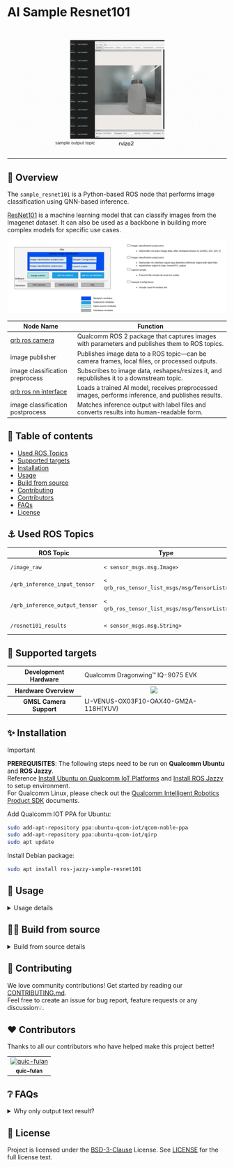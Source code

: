 

<div >
  <h1>AI Sample Resnet101</h1>
  <p align="center">
</div>

![](./resource/output.gif)

---

## 👋 Overview

The `sample_resnet101` is a Python-based ROS node that performs image classification using QNN-based inference.

[ResNet101](https://huggingface.co/qualcomm/ResNet101) is a machine learning model that can classify images from the Imagenet dataset. It can also be used as a backbone in building more complex models for specific use cases.

![image-20250723181610392](./resource/pipeline2.png)

| Node Name                                                    | Function                                                     |
| ------------------------------------------------------------ | ------------------------------------------------------------ |
| [qrb ros camera](https://github.com/qualcomm-qrb-ros/qrb_ros_camera) | Qualcomm ROS 2 package that captures images with parameters and publishes them to ROS topics. |
| image publisher                                              | Publishes image data to a ROS topic—can be camera frames, local files, or processed outputs. |
| image classification preprocess                              | Subscribes to image data, reshapes/resizes it, and republishes it to a downstream topic. |
| [qrb ros nn interface](https://github.com/qualcomm-qrb-ros/qrb_ros_nn_inference) | Loads a trained AI model, receives preprocessed images, performs inference, and publishes results. |
| image classification postprocess                             | Matches inference output with label files and converts results into human-readable form. |

## 🔎 Table of contents

  * [Used ROS Topics](#-apis)
  * [Supported targets](#-supported-targets)
  * [Installation](#-installation)
  * [Usage](#-usage)
  * [Build from source](#-build-from-source)
  * [Contributing](#-contributing)
  * [Contributors](#%EF%B8%8F-contributors)
  * [FAQs](#-faqs)
  * [License](#-license)

## ⚓ Used ROS Topics 

| ROS Topic                       | Type                                          | Description                    |
| ------------------------------- | --------------------------------------------- | ------------------------------ |
| `/image_raw `                   | `< sensor_msgs.msg.Image> `                   | public image info              |
| `/qrb_inference_input_tensor `  | `< qrb_ros_tensor_list_msgs/msg/TensorList> ` | preprocess message             |
| `/qrb_inference_output_tensor ` | `< qrb_ros_tensor_list_msgs/msg/TensorList> ` | nn interface result with model |
| `/resnet101_results `           | `< sensor_msgs.msg.String> `                  | model output label             |

## 🎯 Supported targets

<table >
  <tr>
    <th>Development Hardware</th>
     <td>Qualcomm Dragonwing™ IQ-9075 EVK</td>
  </tr>
  <tr>
    <th>Hardware Overview</th>
    <th><a href="https://www.qualcomm.com/products/internet-of-things/industrial-processors/iq9-series/iq-9075"><img src="https://s7d1.scene7.com/is/image/dmqualcommprod/dragonwing-IQ-9075-EVK?$QC_Responsive$&fmt=png-alpha" width="160"></a></th>
  </tr>
  <tr>
    <th>GMSL Camera Support</th>
    <td>LI-VENUS-OX03F10-OAX40-GM2A-118H(YUV)</td>
  </tr>
</table>




## ✨ Installation

> [!IMPORTANT]
> **PREREQUISITES**: The following steps need to be run on **Qualcomm Ubuntu** and **ROS Jazzy**.<br>
> Reference [Install Ubuntu on Qualcomm IoT Platforms](https://ubuntu.com/download/qualcomm-iot) and [Install ROS Jazzy](https://docs.ros.org/en/jazzy/index.html) to setup environment. <br>
> For Qualcomm Linux, please check out the [Qualcomm Intelligent Robotics Product SDK](https://docs.qualcomm.com/bundle/publicresource/topics/80-70018-265/introduction_1.html?vproduct=1601111740013072&version=1.4&facet=Qualcomm%20Intelligent%20Robotics%20Product%20(QIRP)%20SDK) documents.

Add Qualcomm IOT PPA for Ubuntu:

```bash
sudo add-apt-repository ppa:ubuntu-qcom-iot/qcom-noble-ppa
sudo add-apt-repository ppa:ubuntu-qcom-iot/qirp
sudo apt update
```

Install Debian package:

```bash
sudo apt install ros-jazzy-sample-resnet101
```

## 🚀 Usage

<details>
  <summary>Usage details</summary>

```bash
source /opt/ros/jazzy/setup.bash
ros2 launch sample_resnet101 launch_with_image_publisher.py
or # You can also replace this with a custom image file
ros2 launch sample_resnet101 launch_with_image_publisher.py image_path:=/usr/share/sample_resnet101_quantized/cup.jpg
or # You can launch with qrb ros camera
ros2 launch sample_resnet101 launch_with_qrb_ros_camera.py
```

When using this launch script, it will use the default parameters:

```py
DeclareLaunchArgument(
'image_path',
default_value=os.path.join(package_path, 'glasses.jpg'),
description='Path to the image file'
)

# Node for image_publisher
image_publisher_node = Node(
package='image_publisher',  
executable='image_publisher_node', 
namespace=namespace,
name='image_publisher_node', 
output='screen', 
parameters=[
{'filename': image_path},  
{'rate': 10.0},  # Set the publishing rate to 10 Hz
]
)
```

It will send local glasses.jpg file, and outputs image at `10` Hz. 

The output for these commands:

```
[INFO] [launch]: All log files can be found below /opt/.ros/log/1970-01-06-06-29-52-108238-qcs9075-iq-9075-evk-632119
[INFO] [launch]: Default logging verbosity is set to INFO
[INFO] [image_publisher_node-1]: process started with pid [632154]
[INFO] [qrb_ros_resnet101-2]: process started with pid [632155]
[INFO] [component_container-3]: process started with pid [632156]
[INFO] [qrb_ros_resnet101_posprocess-4]: process started with pid [632157]
[image_publisher_node-1] [INFO] [0000455392.470308424] [image_publisher_node]: Reset filename as '/usr/share/sample_resnet101/glasses.jpg'
[image_publisher_node-1] [INFO] [0000455392.470388059] [image_publisher_node]: File name for publishing image is: /usr/share/sample_resnet101/glasses.jpg
[image_publisher_node-1] [INFO] [0000455392.472134934] [image_publisher_node]: Flip horizontal image is: false
[image_publisher_node-1] [INFO] [0000455392.472192642] [image_publisher_node]: Flip flip_vertical image is: false
[image_publisher_node-1] [INFO] [0000455392.472981236] [image_publisher_node]: no camera_info_url exist
[component_container-3] [INFO] [0000455392.608793059] [container]: Load Library: /usr/lib/libqrb_ros_inference_node.so
[component_container-3] [INFO] [0000455392.614030976] [container]: Found class: rclcpp_components::NodeFactoryTemplate<qrb_ros::nn_inference::QrbRosInferenceNode>
[component_container-3] [INFO] [0000455392.614125194] [container]: Instantiate class: rclcpp_components::NodeFactoryTemplate<qrb_ros::nn_inference::QrbRosInferenceNode>
[component_container-3] [QRB INFO] Loading model from binary file: /opt/model/ResNet101_w8a8.bin
[component_container-3] [QRB INFO] /usr/lib/libQnnHtp.so initialize successfully
[component_container-3] /prj/qct/webtech_scratch20/mlg_user_admin/qaisw_source_repo/rel/qairt-2.34.0/release/snpe_src/avante-tools/prebuilt/dsp/hexagon-sdk-5.4.0/ipc/fastrpc/rpcmem/src/rpcmem_android.c:38:dummy call to rpcmem_init, rpcmem APIs will be used from libxdsprpc
[component_container-3] [QRB INFO] Qnn device initialize successfully
[component_container-3] [QRB INFO] Initialize Qnn graph from binary file successfully
[component_container-3] [INFO] [0000455392.796449621] [nn_inference_node]: Inference init successfully!
[INFO] [launch_ros.actions.load_composable_nodes]: Loaded node '/nn_inference_node' in container '/container'
[qrb_ros_resnet101_posprocess-4] [INFO] [0000455393.048110246] [resnet101_postprocess_node]: Initial ROS Node resnet101
[qrb_ros_resnet101_posprocess-4] [INFO] [0000455393.049362434] [resnet101_postprocess_node]: model path: /opt/model/
[qrb_ros_resnet101-2] [INFO] [0000455393.063010350] [resnet101_node]: Initial ROS Node resnet101
[component_container-3] [INFO] [0000455393.078229621] [nn_inference_node]: Got model input data, start executing inference...

```

Then you can check ROS topics with the name`/resnet101_output` in other shell terminal

```bash
ros2 topic echo /resnet101_output
data: 'sunglass

  '
```

</details>

## 👨‍💻 Build from source

<details>
  <summary>Build from source details</summary>

Install dependencies

```
sudo apt install ros-jazzy-rclpy \
  ros-jazzy-sensor-msgs \
  ros-jazzy-std-msgs \
  ros-jazzy-cv-bridge \
  ros-jazzy-ament-index-python \
  ros-jazzy-qrb-ros-tensor-list-msgs \
  python3-opencv \
  python3-numpy \
  ros-jazzy-image-publisher \
  ros-jazzy-qrb-ros-nn-inference \
  ros-jazzy-qrb-ros-camera \
  ros-jazzy-image-publisher
```

Download the source code and build with colcon

```bash
source /opt/ros/jazzy/setup.bash
git clone https://github.com/qualcomm-qrb-ros/qrb_ros_samples.git
cd ai_vision/sample_resnet101
colcon build
```

Run and debug

```bash
source install/setup.bash
ros2 launch sample_resnet101 launch_with_image_publisher.py
```

</details>

## 🤝 Contributing

We love community contributions! Get started by reading our [CONTRIBUTING.md](CONTRIBUTING.md).<br>
Feel free to create an issue for bug report, feature requests or any discussion💡.

## ❤️ Contributors

Thanks to all our contributors who have helped make this project better!

<table>
  <tr>
    <td align="center"><a href="https://github.com/quic-fulan"><img src="https://avatars.githubusercontent.com/u/129727781?v=4" width="100" height="100" alt="quic-fulan"/><br /><sub><b>quic-fulan</b></sub></a></td>
  </tr>
</table>


## ❔ FAQs

<details>
<summary>Why only output text result?</summary><br>
Post-processed text output is useful for integration into other ROS-based demo samples.
</details>


## 📜 License

Project is licensed under the [BSD-3-Clause](https://spdx.org/licenses/BSD-3-Clause.html) License. See [LICENSE](./LICENSE) for the full license text.